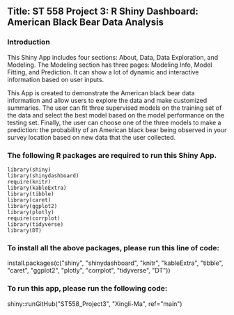 ## Title: ST 558 Project 3: R Shiny Dashboard: American Black Bear Data Analysis    

### Introduction  
This Shiny App includes four sections: About, Data, Data Exploration, and Modeling. The Modeling section has three pages: Modeling Info, Model Fitting, and Prediction. It can show a lot of dynamic and interactive information based on user inputs.

This App is created to demonstrate the American black bear data information and allow users to explore the data and make customized summaries. The user can fit three supervised models on the training set of the data and select the best model based on the model performance on the testing set. Finally, the user can choose one of the three models to make a prediction: the probability of an American black bear being observed in your survey location based on new data that the user collected.

### The following R packages are required to run this Shiny App.    

```{r}
library(shiny)
library(shinydashboard)
require(knitr)
library(kableExtra)
library(tibble)
library(caret)
library(ggplot2)
library(plotly)
require(corrplot)
library(tidyverse)
library(DT)
```

### To install all the above packages, please run this line of code:    

install.packages(c("shiny", "shinydashboard", "knitr", "kableExtra", "tibble", "caret", "ggplot2", "plotly", "corrplot", "tidyverse", "DT"))    

### To run this app, please run the following code:    

shiny::runGitHub("ST558_Project3", "Xingli-Ma", ref="main")    





